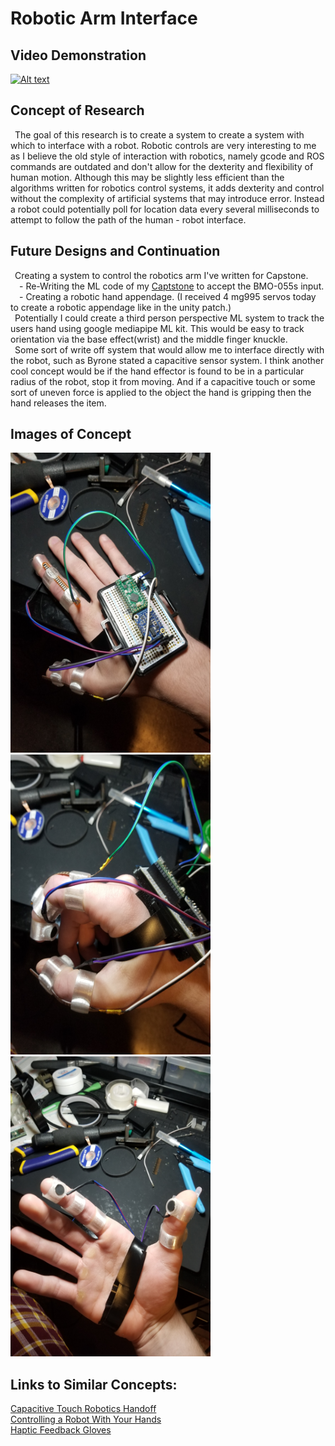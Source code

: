 # Robotic Arm Interface

## Video Demonstration  
[![Alt text](https://img.youtube.com/vi/uAXEY34zO-U/0.jpg)](https://youtu.be/uAXEY34zO-U)

## Concept of Research  
&ensp;The goal of this research is to create a system to create a system with which to interface with a robot. Robotic controls are very interesting to me as I believe the old style of interaction with robotics, namely gcode and ROS commands are outdated and don't allow for the dexterity and flexibility of human motion. Although this may be slightly less efficient than the algorithms written for robotics control systems, it adds dexterity and control without the complexity of artificial systems that may introduce error. Instead a robot could potentially poll for location data every several milliseconds to attempt to follow the path of the human - robot interface.

## Future Designs and Continuation  
&ensp;Creating a system to control the robotics arm I've written for Capstone.  
&ensp;&ensp;- Re-Writing the ML code of my [Captstone](https://github.com/jjliska/capstone) to accept the BMO-055s input.  
&ensp;&ensp;- Creating a robotic hand appendage. (I received 4 mg995 servos today to create a robotic appendage like in the unity patch.)  
&ensp;Potentially I could create a third person perspective ML system to track the users hand using google mediapipe ML kit. This would be easy to track orientation via the base effect(wrist) and the middle finger knuckle.  
&ensp;Some sort of write off system that would allow me to interface directly with the robot, such as Byrone stated a capacitive sensor system. I think another cool concept would be if the hand effector is found to be in a particular radius of the robot, stop it from moving. And if a capacitive touch or some sort of uneven force is applied to the object the hand is gripping then the hand releases the item. 

## Images of Concept  
<img src="https://github.com/jjliska/AME494_Final/blob/main/Media/20210425_111855.jpg" width="320" height="480">
<img src="https://github.com/jjliska/AME494_Final/blob/main/Media/20210425_111903.jpg" width="320" height="480">
<img src="https://github.com/jjliska/AME494_Final/blob/main/Media/20210425_111917.jpg" width="320" height="480">

## Links to Similar Concepts:  
[Capacitive Touch Robotics Handoff](https://www.researchgate.net/profile/Hosam-Alagi/publication/350400727_Grasp_Detection_for_Robot_to_Human_Handovers_Using_Capacitive_Sensors/links/605db4f3a6fdccbfea08d4d2/Grasp-Detection-for-Robot-to-Human-Handovers-Using-Capacitive-Sensors.pdf)  
[Controlling a Robot With Your Hands](https://www.youtube.com/watch?v=uEd2B7fS8Eg)  
[Haptic Feedback Gloves](https://www.youtube.com/watch?v=nmP8iGaPbeI)  
